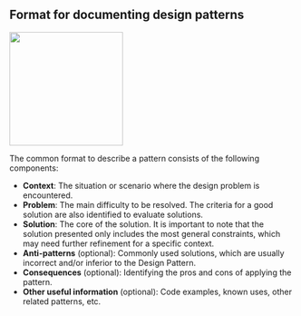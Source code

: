 ## Format for documenting design patterns

<div class="pull-right" v-closeable alt="comic">
 <img src="https://upload.wikimedia.org/wikipedia/en/f/f3/Dilbert-20050910.png" width="200"/>
</div>

The common format to describe a pattern consists of the following components: 
* **Context**: The situation or scenario where the design problem is encountered.
* **Problem**: The main difficulty to be resolved. The criteria for a good solution are also identified to evaluate solutions.
* **Solution**: The core of the solution. It is important to note that the solution presented only includes the most general constraints, which may need further refinement for a specific context.
* **Anti-patterns** (optional): Commonly used solutions, which are usually incorrect and/or inferior to the Design Pattern.
* **Consequences** (optional): Identifying the pros and cons of applying the pattern.
* **Other useful information** (optional): Code examples, known uses, other related patterns, etc.

